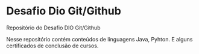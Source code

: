 # Desafio Dio Git/Github
Repositório do Desafio DIO Git/Github

Nesse repositório contém conteúdos de linguagens Java, Pyhton. E alguns certificados de conclusão de cursos.
